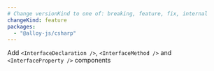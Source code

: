 ```yaml
---
# Change versionKind to one of: breaking, feature, fix, internal
changeKind: feature
packages:
  - "@alloy-js/csharp"
---
```


Add `<InterfaceDeclaration />`, `<InterfaceMethod />` and `<InterfaceProperty />` components
